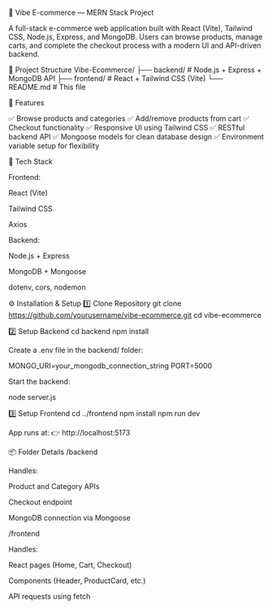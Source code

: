 🛒 Vibe E-commerce — MERN Stack Project

A full-stack e-commerce web application built with React (Vite), Tailwind CSS, Node.js, Express, and MongoDB.
Users can browse products, manage carts, and complete the checkout process with a modern UI and API-driven backend.

📁 Project Structure
Vibe-Ecommerce/
├── backend/        # Node.js + Express + MongoDB API
├── frontend/       # React + Tailwind CSS (Vite)
└── README.md       # This file

🚀 Features

✅ Browse products and categories
✅ Add/remove products from cart
✅ Checkout functionality
✅ Responsive UI using Tailwind CSS
✅ RESTful backend API
✅ Mongoose models for clean database design
✅ Environment variable setup for flexibility

🧩 Tech Stack

Frontend:

React (Vite)

Tailwind CSS

Axios


Backend:

Node.js + Express

MongoDB + Mongoose

dotenv, cors, nodemon

⚙️ Installation & Setup
1️⃣ Clone Repository
git clone https://github.com/yourusername/vibe-ecommerce.git
cd vibe-ecommerce

2️⃣ Setup Backend
cd backend
npm install

Create a .env file in the backend/ folder:

MONGO_URI=your_mongodb_connection_string
PORT=5000

Start the backend:

node server.js

3️⃣ Setup Frontend
cd ../frontend
npm install
npm run dev


App runs at:
👉 http://localhost:5173


📦 Folder Details
/backend

Handles:

Product and Category APIs

Checkout endpoint

MongoDB connection via Mongoose

/frontend

Handles:

React pages (Home, Cart, Checkout)

Components (Header, ProductCard, etc.)

API requests using fetch

